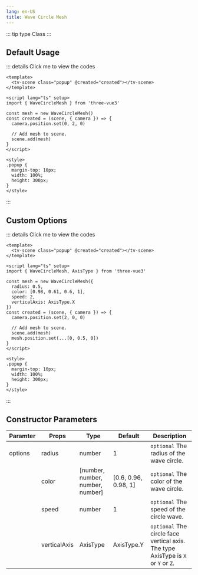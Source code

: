 ```yaml
---
lang: en-US
title: Wave Circle Mesh
---
```


::: tip type
Class
:::

## Default Usage

<WaveCircleMesh />

::: details Click me to view the codes

```vue
<template>
  <tv-scene class="popup" @created="created"></tv-scene>
</template>

<script lang="ts" setup>
import { WaveCircleMesh } from 'three-vue3'

const mesh = new WaveCircleMesh()
const created = (scene, { camera }) => {
  camera.position.set(0, 2, 0)

  // Add mesh to scene.
  scene.add(mesh)
}
</script>

<style>
.popup {
  margin-top: 10px;
  width: 100%;
  height: 300px;
}
</style>
```

:::

## Custom Options

<WaveCircleMeshOptions />

::: details Click me to view the codes

```vue
<template>
  <tv-scene class="popup" @created="created"></tv-scene>
</template>

<script lang="ts" setup>
import { WaveCircleMesh, AxisType } from 'three-vue3'

const mesh = new WaveCircleMesh({
  radius: 0.5,
  color: [0.98, 0.61, 0.6, 1],
  speed: 2,
  verticalAxis: AxisType.X
})
const created = (scene, { camera }) => {
  camera.position.set(2, 0, 0)

  // Add mesh to scene.
  scene.add(mesh)
  mesh.position.set(...[0, 0.5, 0])
}
</script>

<style>
.popup {
  margin-top: 10px;
  width: 100%;
  height: 300px;
}
</style>
```

:::

## Constructor Parameters

| Paramter | Props        | Type                             | Default              | Description                                                                       |
| -------- | ------------ | -------------------------------- | -------------------- | --------------------------------------------------------------------------------- |
| options  | radius       | number                           | 1                    | `optional` The radius of the wave circle.                                         |
|          | color        | [number, number, number, number] | [0.6, 0.96, 0.98, 1] | `optional` The color of the wave circle.                                          |
|          | speed        | number                           | 1                    | `optional` The speed of the circle wave.                                          |
|          | verticalAxis | AxisType                         | AxisType.Y           | `optional` The circle face vertical axis. The type AxisType is `X` or `Y` or `Z`. |
